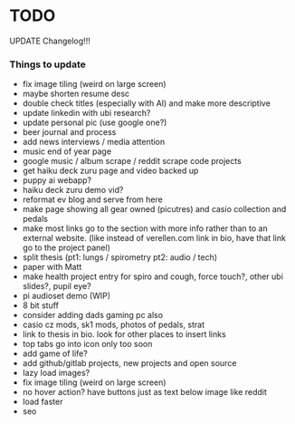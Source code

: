 # TODO

UPDATE Changelog!!!

### Things to update
* fix image tiling (weird on large screen)
* maybe shorten resume desc
* double check titles (especially with AI) and make more descriptive
* update linkedin with ubi research?
* update personal pic (use google one?)
* beer journal and process
* add news interviews / media attention
* music end of year page
* google music / album scrape / reddit scrape code projects
* get haiku deck zuru page and video backed up
* puppy ai webapp?
* haiku deck zuru demo vid?
* reformat ev blog and serve from here
* make page showing all gear owned (picutres) and casio collection and pedals
* make most links go to the section with more info rather than to an external website. (like instead of verellen.com link in bio, have that link go to the project panel)
* split thesis (pt1: lungs / spirometry pt2: audio / tech) 
* paper with Matt
* make health project entry for spiro and cough, force touch?, other ubi slides?, pupil eye?
* pi audioset demo (WIP)
* 8 bit stuff
* consider adding dads gaming pc also 
* casio cz mods, sk1 mods, photos of pedals, strat
* link to thesis in bio. look for other places to insert links
* top tabs go into icon only too soon
* add game of life?
* add github/gitlab projects, new projects and open source
* lazy load images?
* fix image tiling (weird on large screen)
* no hover action? have buttons just as text below image like reddit
* load faster
* seo
